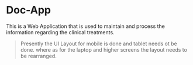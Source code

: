 # Doc-App
This is a Web Application that is used to maintain and process the information regarding the clinical treatments.
>Presently the UI Layout for mobile is done and tablet needs ot be done. where as for the laptop and higher screens the layout needs to be rearranged.
